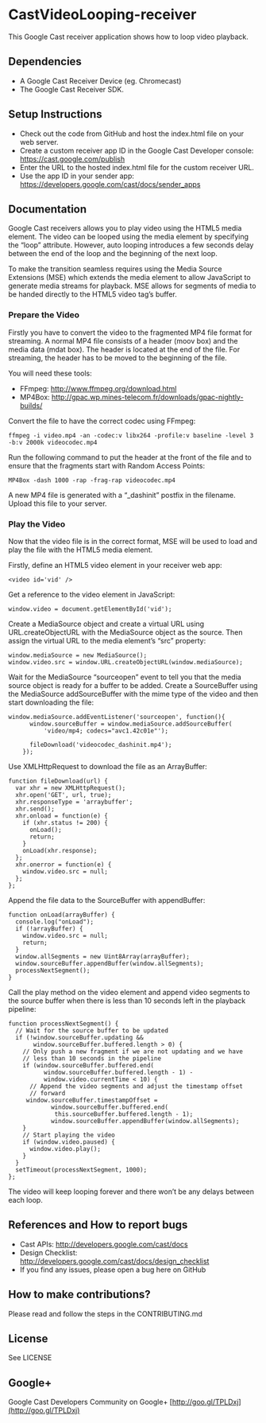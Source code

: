 # CastVideoLooping-receiver

This Google Cast receiver application shows how to loop video playback. 

## Dependencies
* A Google Cast Receiver Device (eg. Chromecast)
* The Google Cast Receiver SDK.

## Setup Instructions
* Check out the code from GitHub and host the index.html file on your web server.
* Create a custom receiver app ID in the Google Cast Developer console: https://cast.google.com/publish
* Enter the URL to the hosted index.html file for the custom receiver URL.
* Use the app ID in your sender app: https://developers.google.com/cast/docs/sender_apps

## Documentation
Google Cast receivers allows you to play video using the HTML5 media element. The video can be looped using the media element by specifying the “loop” attribute. However, auto looping introduces a few seconds delay between the end of the loop and the beginning of the next loop.

To make the transition seamless requires using the Media Source Extensions (MSE) which extends the media element to allow JavaScript to generate media streams for playback. MSE allows for segments of media to be handed directly to the HTML5 video tag’s buffer.

### Prepare the Video
Firstly you have to convert the video to the fragmented MP4 file format for streaming. A normal MP4 file consists of a header (moov box) and the media data (mdat box). The header is located at the end of the file. For streaming, the header has to be moved to the beginning of the file.

You will need these tools:
* FFmpeg: http://www.ffmpeg.org/download.html
* MP4Box: http://gpac.wp.mines-telecom.fr/downloads/gpac-nightly-builds/

Convert the file to have the correct codec using FFmpeg:
```
ffmpeg -i video.mp4 -an -codec:v libx264 -profile:v baseline -level 3 -b:v 2000k videocodec.mp4
```

Run the following command to put the header at the front of the file and to ensure that the fragments start with Random Access Points:
```
MP4Box -dash 1000 -rap -frag-rap videocodec.mp4
```
A new MP4 file is generated with a “_dashinit” postfix in the filename. Upload this file to your server.

### Play the Video
Now that the video file is in the correct format, MSE will be used to load and play the file with the HTML5 media element.

Firstly, define an HTML5 video element in your receiver web app:
```
<video id='vid' />
```
Get a reference to the video element in JavaScript:
```
window.video = document.getElementById('vid');
```
Create a MediaSource object and create a virtual URL using URL.createObjectURL with the MediaSource object as the source. Then assign the virtual URL to the media element’s “src” property:
```
window.mediaSource = new MediaSource();
window.video.src = window.URL.createObjectURL(window.mediaSource);
```
Wait for the MediaSource “sourceopen” event to tell you that the media source object is ready for a buffer to be added. Create a SourceBuffer using the MediaSource addSourceBuffer with the mime type of the video and then start downloading the file:
```
window.mediaSource.addEventListener('sourceopen', function(){	
	  window.sourceBuffer = window.mediaSource.addSourceBuffer(
	      'video/mp4; codecs="avc1.42c01e"');

	  fileDownload('videocodec_dashinit.mp4');              
    });
```
Use XMLHttpRequest to download the file as an ArrayBuffer:
```
function fileDownload(url) {
  var xhr = new XMLHttpRequest();
  xhr.open('GET', url, true);
  xhr.responseType = 'arraybuffer';
  xhr.send();
  xhr.onload = function(e) {
    if (xhr.status != 200) {
      onLoad();
      return;
    }
    onLoad(xhr.response);
  };
  xhr.onerror = function(e) {
    window.video.src = null;
  };
};
```
Append the file data to the SourceBuffer with appendBuffer:
```
function onLoad(arrayBuffer) {
  console.log("onLoad");
  if (!arrayBuffer) {
    window.video.src = null;
    return;
  }
  window.allSegments = new Uint8Array(arrayBuffer);
  window.sourceBuffer.appendBuffer(window.allSegments);
  processNextSegment();
}
```
Call the play method on the video element and append video segments to the source buffer when there is less than 10 seconds left in the playback pipeline:
```
function processNextSegment() {
  // Wait for the source buffer to be updated
  if (!window.sourceBuffer.updating &&   
       window.sourceBuffer.buffered.length > 0) {
    // Only push a new fragment if we are not updating and we have
    // less than 10 seconds in the pipeline
    if (window.sourceBuffer.buffered.end( 
          window.sourceBuffer.buffered.length - 1) -  
          window.video.currentTime < 10) {
      // Append the video segments and adjust the timestamp offset 
      // forward
	 window.sourceBuffer.timestampOffset =  
            window.sourceBuffer.buffered.end( 
             this.sourceBuffer.buffered.length - 1);
	        window.sourceBuffer.appendBuffer(window.allSegments);
    }
    // Start playing the video
    if (window.video.paused) {
      window.video.play();
    }
  }
  setTimeout(processNextSegment, 1000);
};
```
The video will keep looping forever and there won’t be any delays between each loop.

## References and How to report bugs
* Cast APIs: http://developers.google.com/cast/docs
* Design Checklist: http://developers.google.com/cast/docs/design_checklist
* If you find any issues, please open a bug here on GitHub

## How to make contributions?
Please read and follow the steps in the CONTRIBUTING.md

## License
See LICENSE

## Google+
Google Cast Developers Community on Google+ [http://goo.gl/TPLDxj](http://goo.gl/TPLDxj)
